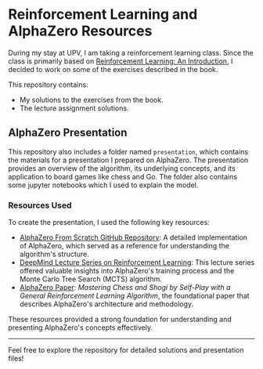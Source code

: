 # Reinforcement Learning and AlphaZero Resources  

During my stay at UPV, I am taking a reinforcement learning class. Since the class is primarily based on [Reinforcement Learning: An Introduction](http://incompleteideas.net/book/the-book-2nd.html), I decided to work on some of the exercises described in the book.  

This repository contains:  
- My solutions to the exercises from the book.  
- The lecture assignment solutions.  

## AlphaZero Presentation  

This repository also includes a folder named `presentation`, which contains the materials for a presentation I prepared on AlphaZero. The presentation provides an overview of the algorithm, its underlying concepts, and its application to board games like chess and Go. The folder also contains some jupyter notebooks which I used to explain the model.

### Resources Used  

To create the presentation, I used the following key resources:  
- [AlphaZero From Scratch GitHub Repository](https://github.com/foersterrobert/AlphaZeroFromScratch): A detailed implementation of AlphaZero, which served as a reference for understanding the algorithm's structure.  
- [DeepMind Lecture Series on Reinforcement Learning](https://www.youtube.com/watch?v=wuSQpLinRB4&t=5780s): This lecture series offered valuable insights into AlphaZero's training process and the Monte Carlo Tree Search (MCTS) algorithm.  
- [AlphaZero Paper](https://arxiv.org/pdf/1712.01815): *Mastering Chess and Shogi by Self-Play with a General Reinforcement Learning Algorithm*, the foundational paper that describes AlphaZero's architecture and methodology.  

These resources provided a strong foundation for understanding and presenting AlphaZero's concepts effectively.  

---  
Feel free to explore the repository for detailed solutions and presentation files!
